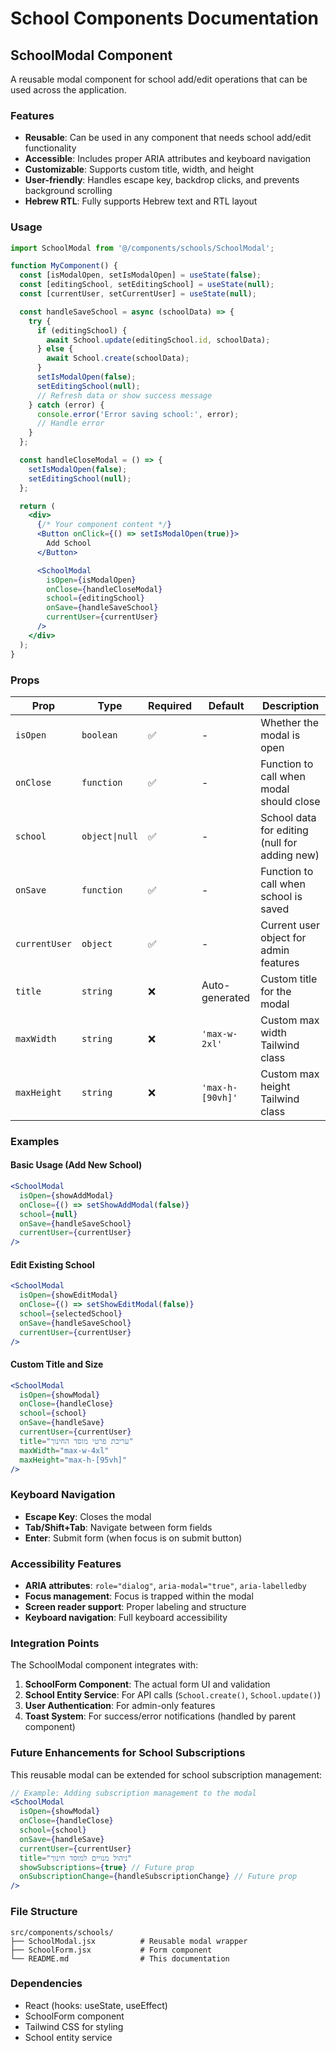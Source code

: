 # School Components Documentation

## SchoolModal Component

A reusable modal component for school add/edit operations that can be used across the application.

### Features

- **Reusable**: Can be used in any component that needs school add/edit functionality
- **Accessible**: Includes proper ARIA attributes and keyboard navigation
- **Customizable**: Supports custom title, width, and height
- **User-friendly**: Handles escape key, backdrop clicks, and prevents background scrolling
- **Hebrew RTL**: Fully supports Hebrew text and RTL layout

### Usage

```jsx
import SchoolModal from '@/components/schools/SchoolModal';

function MyComponent() {
  const [isModalOpen, setIsModalOpen] = useState(false);
  const [editingSchool, setEditingSchool] = useState(null);
  const [currentUser, setCurrentUser] = useState(null);

  const handleSaveSchool = async (schoolData) => {
    try {
      if (editingSchool) {
        await School.update(editingSchool.id, schoolData);
      } else {
        await School.create(schoolData);
      }
      setIsModalOpen(false);
      setEditingSchool(null);
      // Refresh data or show success message
    } catch (error) {
      console.error('Error saving school:', error);
      // Handle error
    }
  };

  const handleCloseModal = () => {
    setIsModalOpen(false);
    setEditingSchool(null);
  };

  return (
    <div>
      {/* Your component content */}
      <Button onClick={() => setIsModalOpen(true)}>
        Add School
      </Button>

      <SchoolModal
        isOpen={isModalOpen}
        onClose={handleCloseModal}
        school={editingSchool}
        onSave={handleSaveSchool}
        currentUser={currentUser}
      />
    </div>
  );
}
```

### Props

| Prop | Type | Required | Default | Description |
|------|------|----------|---------|-------------|
| `isOpen` | `boolean` | ✅ | - | Whether the modal is open |
| `onClose` | `function` | ✅ | - | Function to call when modal should close |
| `school` | `object\|null` | ✅ | - | School data for editing (null for adding new) |
| `onSave` | `function` | ✅ | - | Function to call when school is saved |
| `currentUser` | `object` | ✅ | - | Current user object for admin features |
| `title` | `string` | ❌ | Auto-generated | Custom title for the modal |
| `maxWidth` | `string` | ❌ | `'max-w-2xl'` | Custom max width Tailwind class |
| `maxHeight` | `string` | ❌ | `'max-h-[90vh]'` | Custom max height Tailwind class |

### Examples

#### Basic Usage (Add New School)
```jsx
<SchoolModal
  isOpen={showAddModal}
  onClose={() => setShowAddModal(false)}
  school={null}
  onSave={handleSaveSchool}
  currentUser={currentUser}
/>
```

#### Edit Existing School
```jsx
<SchoolModal
  isOpen={showEditModal}
  onClose={() => setShowEditModal(false)}
  school={selectedSchool}
  onSave={handleSaveSchool}
  currentUser={currentUser}
/>
```

#### Custom Title and Size
```jsx
<SchoolModal
  isOpen={showModal}
  onClose={handleClose}
  school={school}
  onSave={handleSave}
  currentUser={currentUser}
  title="עריכת פרטי מוסד החינוך"
  maxWidth="max-w-4xl"
  maxHeight="max-h-[95vh]"
/>
```

### Keyboard Navigation

- **Escape Key**: Closes the modal
- **Tab/Shift+Tab**: Navigate between form fields
- **Enter**: Submit form (when focus is on submit button)

### Accessibility Features

- **ARIA attributes**: `role="dialog"`, `aria-modal="true"`, `aria-labelledby`
- **Focus management**: Focus is trapped within the modal
- **Screen reader support**: Proper labeling and structure
- **Keyboard navigation**: Full keyboard accessibility

### Integration Points

The SchoolModal component integrates with:

1. **SchoolForm Component**: The actual form UI and validation
2. **School Entity Service**: For API calls (`School.create()`, `School.update()`)
3. **User Authentication**: For admin-only features
4. **Toast System**: For success/error notifications (handled by parent component)

### Future Enhancements for School Subscriptions

This reusable modal can be extended for school subscription management:

```jsx
// Example: Adding subscription management to the modal
<SchoolModal
  isOpen={showModal}
  onClose={handleClose}
  school={school}
  onSave={handleSave}
  currentUser={currentUser}
  title="ניהול מנויים למוסד חינוך"
  showSubscriptions={true} // Future prop
  onSubscriptionChange={handleSubscriptionChange} // Future prop
/>
```

### File Structure

```
src/components/schools/
├── SchoolModal.jsx          # Reusable modal wrapper
├── SchoolForm.jsx           # Form component
└── README.md                # This documentation
```

### Dependencies

- React (hooks: useState, useEffect)
- SchoolForm component
- Tailwind CSS for styling
- School entity service